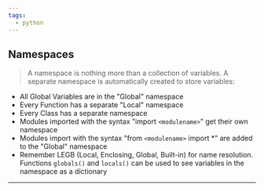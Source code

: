 ```yaml
---
tags:
  - python
---
```


## Namespaces

> A namespace is nothing more than a collection of variables.
> A separate namespace is automatically created to store variables:

- All Global Variables are in the "Global" namespace
- Every Function has a separate "Local" namespace
- Every Class has a separate namespace
- Modules imported with the syntax "import `<modulename>`" get their own namespace
- Modules import with the syntax "from `<modulename>` import \*" are added to the "Global" namespace
- Remember LEGB (Local, Enclosing, Global, Built-in) for name resolution.
  Functions `globals()` and `locals()` can be used to see variables in the namespace as a dictionary

---
